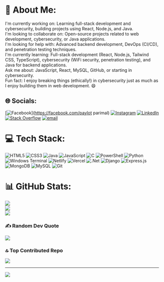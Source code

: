 # 💫 About Me:
I'm currently working on: Learning full-stack development and cybersecurity, building projects using React, Node.js, and Java.<br>I'm looking to collaborate on: Open-source projects related to web development, cybersecurity, or Java applications.<br>I'm looking for help with: Advanced backend development, DevOps (CI/CD), and penetration testing techniques.<br>I'm currently learning: Full-stack development (React, Node.js, Tailwind CSS, TypeScript), cybersecurity (WiFi security, penetration testing), and Java for backend applications.<br>Ask me about: JavaScript, React, MySQL, GitHub, or starting in cybersecurity.<br>Fun fact: I enjoy breaking things (ethically!) in cybersecurity just as much as I enjoy building them in web development. 😄


## 🌐 Socials:
[![Facebook](https://img.shields.io/badge/Facebook-%231877F2.svg?logo=Facebook&logoColor=white)](https://facebook.com/paylot parimal) [![Instagram](https://img.shields.io/badge/Instagram-%23E4405F.svg?logo=Instagram&logoColor=white)](https://instagram.com/paylot_parimal) [![LinkedIn](https://img.shields.io/badge/LinkedIn-%230077B5.svg?logo=linkedin&logoColor=white)](https://linkedin.com/in/https://www.linkedin.com/in/paylot-parimal/) [![Stack Overflow](https://img.shields.io/badge/-Stackoverflow-FE7A16?logo=stack-overflow&logoColor=white)](https://stackoverflow.com/users/https://stackoverflow.com/users/28622662/paylot-parimal?tab=profile) [![email](https://img.shields.io/badge/Email-D14836?logo=gmail&logoColor=white)](mailto:paylotparimal@gmail.com) 

# 💻 Tech Stack:
![HTML5](https://img.shields.io/badge/html5-%23E34F26.svg?style=for-the-badge&logo=html5&logoColor=white) ![CSS3](https://img.shields.io/badge/css3-%231572B6.svg?style=for-the-badge&logo=css3&logoColor=white) ![Java](https://img.shields.io/badge/java-%23ED8B00.svg?style=for-the-badge&logo=openjdk&logoColor=white) ![JavaScript](https://img.shields.io/badge/javascript-%23323330.svg?style=for-the-badge&logo=javascript&logoColor=%23F7DF1E) ![C](https://img.shields.io/badge/c-%2300599C.svg?style=for-the-badge&logo=c&logoColor=white) ![PowerShell](https://img.shields.io/badge/PowerShell-%235391FE.svg?style=for-the-badge&logo=powershell&logoColor=white) ![Python](https://img.shields.io/badge/python-3670A0?style=for-the-badge&logo=python&logoColor=ffdd54) ![Windows Terminal](https://img.shields.io/badge/Windows%20Terminal-%234D4D4D.svg?style=for-the-badge&logo=windows-terminal&logoColor=white) ![Netlify](https://img.shields.io/badge/netlify-%23000000.svg?style=for-the-badge&logo=netlify&logoColor=#00C7B7) ![Vercel](https://img.shields.io/badge/vercel-%23000000.svg?style=for-the-badge&logo=vercel&logoColor=white) ![.Net](https://img.shields.io/badge/.NET-5C2D91?style=for-the-badge&logo=.net&logoColor=white) ![Django](https://img.shields.io/badge/django-%23092E20.svg?style=for-the-badge&logo=django&logoColor=white) ![Express.js](https://img.shields.io/badge/express.js-%23404d59.svg?style=for-the-badge&logo=express&logoColor=%2361DAFB) ![MongoDB](https://img.shields.io/badge/MongoDB-%234ea94b.svg?style=for-the-badge&logo=mongodb&logoColor=white) ![MySQL](https://img.shields.io/badge/mysql-4479A1.svg?style=for-the-badge&logo=mysql&logoColor=white) ![Git](https://img.shields.io/badge/git-%23F05033.svg?style=for-the-badge&logo=git&logoColor=white)
# 📊 GitHub Stats:
![](https://github-readme-stats.vercel.app/api?username=paylotparimal&theme=dark&hide_border=false&include_all_commits=true&count_private=true)<br/>
![](https://github-readme-streak-stats.herokuapp.com/?user=paylotparimal&theme=dark&hide_border=false)<br/>
![](https://github-readme-stats.vercel.app/api/top-langs/?username=paylotparimal&theme=dark&hide_border=false&include_all_commits=true&count_private=true&layout=compact)

### ✍️ Random Dev Quote
![](https://quotes-github-readme.vercel.app/api?type=horizontal&theme=radical)

### 🔝 Top Contributed Repo
![](https://github-contributor-stats.vercel.app/api?username=paylotparimal&limit=5&theme=dark&combine_all_yearly_contributions=true)

---
[![](https://visitcount.itsvg.in/api?id=paylotparimal&icon=1&color=1)](https://visitcount.itsvg.in)

<!-- Proudly created with GPRM ( https://gprm.itsvg.in ) -->
